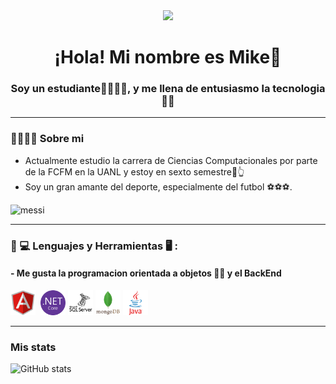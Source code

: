

<!--
**MiguelVazquez2003/MiguelVazquez2003** is a ✨ _special_ ✨ repository because its `README.md` (this file) appears on your GitHub profile.

Here are some ideas to get you started:

- 🔭 I’m currently working on ...
- 🌱 I’m currently learning ...
- 👯 I’m looking to collaborate on ...
- 🤔 I’m looking for help with ...
- 💬 Ask me about ...
- 📫 How to reach me: ...
- 😄 Pronouns: ...
- ⚡ Fun fact: ...
-->

<div id="header" align="center">
  <img src="https://media.giphy.com/media/qgQUggAC3Pfv687qPC/giphy.gif" width="250" />
  <h1 align="center">¡Hola! Mi nombre es Mike👋</h1>
  <h3 align="center">Soy un estudiante🧑‍💻🧑‍💻, y me llena de entusiasmo la tecnologia👾👾</h3>
</div>


---
### 🧍‍♂️🧍‍♂️ Sobre mi 
- Actualmente estudio la carrera de Ciencias Computacionales por parte de la FCFM en la UANL y estoy en sexto semestre🤚👆
- Soy un gran amante del deporte, especialmente del futbol ⚽⚽⚽.



![messi](https://github.com/MiguelVazquez2003/MiguelVazquez2003/assets/111162565/dfcae4a2-5b81-48b5-a944-3e09160e7457)


---
###
<div align="left">
    <h3>🔨  💻  Lenguajes y Herramientas  🖥  :</h3>
    <h4>- Me gusta la programacion orientada a objetos 🚗🚗 y el BackEnd</h4>
    <div>
        <img src="https://github.com/devicons/devicon/blob/master/icons/angularjs/angularjs-original.svg" title="Angular" alt="Angular" width="40" height="40"/>&nbsp;
        <img src="https://github.com/devicons/devicon/blob/master/icons/dotnetcore/dotnetcore-original.svg" title="ASP.NET Core" **alt="ASP.NET Core" width="40" height="40"/>
        <img src="https://github.com/devicons/devicon/blob/master/icons/microsoftsqlserver/microsoftsqlserver-plain-wordmark.svg" title="SQL SERVER" **alt="SQL SERVER" width="40" height="40"/>
        <img src="https://github.com/devicons/devicon/blob/master/icons/mongodb/mongodb-original-wordmark.svg" title="mongoDB" **alt="mongoDB" width="40" height="40"/>
        <img src="https://github.com/devicons/devicon/blob/master/icons/java/java-original-wordmark.svg" title="Java" **alt="Java" width="40" height="40"/>
      </div>
</div>

---
### Mis stats

![GitHub stats](https://github-readme-stats.vercel.app/api?username=MiguelVazquez2003&show_icons=true&theme=dark)









